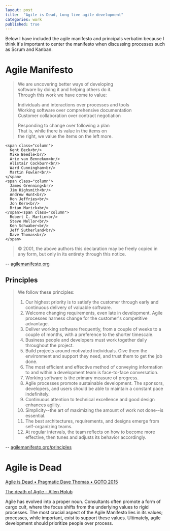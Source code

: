```yaml
---
layout: post
title:  "Agile is Dead, Long live agile development"
categories: work
published: true
---
```


Below I have included the agile manifesto and principals verbatim because I think it's important to center the manifesto when discussing processes such as Scrum and Kanban.

# Agile Manifesto
> We are uncovering better ways of developing  
> software by doing it and helping others do it.  
> Through this work we have come to value:  
>  
> Individuals and interactions over processes and tools  
> Working software over comprehensive documentation  
> Customer collaboration over contract negotiation  
>  
> Responding to change over following a plan  
> That is, while there is value in the items on  
> the right, we value the items on the left more.  
>
> <div class="columns-3" >
    <span class="column">
      Kent Beck<br/>
      Mike Beedle<br/>
      Arie van Bennekum<br/>
      Alistair Cockburn<br/>
      Ward Cunningham<br/>
      Martin Fowler<br/>
    </span>
    <span class="column">
      James Grenning<br/>
      Jim Highsmith<br/>
      Andrew Hunt<br/>
      Ron Jeffries<br/>
      Jon Kern<br/>
      Brian Marick<br/>
    </span><span class="column">
      Robert C. Martin<br/>
      Steve Mellor<br/>
      Ken Schwaber<br/>
      Jeff Sutherland<br/>
      Dave Thomas<br/>
    </span>
> </div>
> 
> © 2001, the above authors this declaration may be freely copied in any form, but only in its entirety through this notice.

-- [agilemanifesto.org](https://agilemanifesto.org/)

## Principles
> We follow these principles:
>
> 1. Our highest priority is to satisfy the customer
> through early and continuous delivery
> of valuable software.
> 2. Welcome changing requirements, even late in
> development. Agile processes harness change for
> the customer's competitive advantage.
> 3. Deliver working software frequently, from a
> couple of weeks to a couple of months, with a
> preference to the shorter timescale.
> 4. Business people and developers must work
> together daily throughout the project.
> 5. Build projects around motivated individuals.
> Give them the environment and support they need,
> and trust them to get the job done.
> 6. The most efficient and effective method of
> conveying information to and within a development
> team is face-to-face conversation.
> 7. Working software is the primary measure of progress.
> 8. Agile processes promote sustainable development.
> The sponsors, developers, and users should be able
> to maintain a constant pace indefinitely.
> 9. Continuous attention to technical excellence
> and good design enhances agility.
> 10. Simplicity--the art of maximizing the amount
> of work not done--is essential.
> 11. The best architectures, requirements, and designs
> emerge from self-organizing teams.
> 12. At regular intervals, the team reflects on how
> to become more effective, then tunes and adjusts
> its behavior accordingly.

-- [agilemanifesto.org/principles](https://agilemanifesto.org/principles.html)

# Agile is Dead
[Agile is Dead • Pragmatic Dave Thomas • GOTO 2015](https://m.youtube.com/watch?v=a-BOSpxYJ9M&t=8s)

[The death of Agile - Allen Holub](https://m.youtube.com/watch?v=vSnCeJEka_s)

Agile has evolved into a proper noun. Consultants often promote a form of cargo cult, where the focus shifts from the underlying values to rigid processes. The most crucial aspect of the Agile Manifesto lies in its values; processes, while important, exist to support these values. Ultimately, agile development should prioritize people over process.
